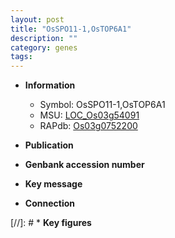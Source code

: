 ```yaml
---
layout: post
title: "OsSPO11-1,OsTOP6A1"
description: ""
category: genes
tags: 
---
```


* **Information**  
    + Symbol: OsSPO11-1,OsTOP6A1  
    + MSU: [LOC_Os03g54091](http://rice.uga.edu/cgi-bin/ORF_infopage.cgi?orf=LOC_Os03g54091)  
    + RAPdb: [Os03g0752200](http://rapdb.dna.affrc.go.jp/viewer/gbrowse_details/irgsp1?name=Os03g0752200)  

* **Publication**  

* **Genbank accession number**  

* **Key message**  

* **Connection**  

[//]: # * **Key figures**  


